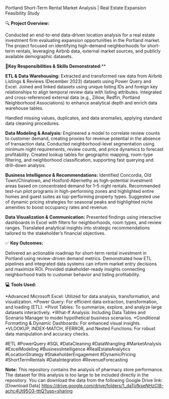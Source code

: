 
Portland Short-Term Rental Market Analysis | Real Estate Expansion Feasibility Study


🔍 **Project Overview:**

Conducted an end-to-end data-driven location analysis for a real estate investment firm evaluating expansion opportunities in the Portland market. The project focused on identifying high-demand neighborhoods for short-term rentals, leveraging Airbnb data, external market sources, and publicly available demographic datasets.

**🧠Key Responsibilities & Skills Demonstrated:****

**ETL & Data Warehousing:**
Extracted and transformed raw data from Airbnb Listings & Reviews (December 2023) datasets using Power Query and Excel.
Joined and linked datasets using unique listing IDs and foreign key relationships to align temporal review data with listing attributes.
Integrated and cross-referenced external data (e.g., Zillow, Redfin, Portland Neighborhood Associations) to enhance analytical depth and enrich data warehouse tables.

Handled missing values, duplicates, and data anomalies, applying standard data cleaning procedures.

**Data Modeling & Analysis:**
Engineered a model to correlate review counts to customer demand, creating proxies for revenue potential in the absence of transaction data.
Conducted neighborhood-level segmentation using minimum night requirements, review counts, and price dynamics to forecast profitability.
Created lookup tables for geographic mapping, room-type filtering, and neighborhood classification, supporting fast querying and drill-down analysis.

**Business Intelligence & Recommendations:**
Identified Concordia, Old Town/Chinatown, and Hosford-Abernethy as high-potential investment areas based on concentrated demand for 1–5 night rentals.
Recommended test-run pilot programs in high-performing zones and highlighted entire homes and guest suites as top-performing property types.
Suggested use of dynamic pricing strategies for seasonal peaks and highlighted niche amenities to boost occupancy rates and revenue.

**Data Visualization & Communication:**
Presented findings using interactive dashboards in Excel with filters for neighborhoods, room types, and review ranges.
Translated analytical insights into strategic recommendations tailored to the stakeholder’s financial objectives.

✅ **Key Outcomes:**

Delivered an actionable roadmap for short-term rental investment in Portland using review-driven demand metrics.
Demonstrated how ETL pipelines and integrated data systems can inform market entry decisions and maximize ROI.
Provided stakeholder-ready insights connecting neighborhood traits to customer behavior and listing profitability.

**💻 Tools Used:** 

*Advanced Microsoft Excel: Utilized for data analysis, transformation, and visualization. 
*Power Query: For efficient data extraction, transformation, and loading (ETL). 
*Pivot Tables: To summarize, explore, and analyze large datasets interactively. 
*What-If Analysis: Including Data Tables and Scenario Manager to model hypothetical business scenarios. 
*Conditional Formatting & Dynamic Dashboards: For enhanced visual insights. *VLOOKUP, INDEX-MATCH, IFERROR, and Nested Functions: For robust data manipulation and accuracy checks.

#ETL #PowerQuery #SQL #DataCleaning #DataWrangling #MarketAnalysis #ExcelModeling #BusinessIntelligence #RealEstateAnalytics #LocationStrategy #StakeholderEngagement #DynamicPricing #ShortTermRentals #DataIntegration #RevenueForecasting

**Note:** This repository contains the analysis of pharmacy store performance. The dataset for this analysis is too large to be included directly in the repository. You can download the data from the following Google Drive link: [Download Data] https://drive.google.com/drive/folders/1_daTofkseNHzCI8-achc4Ut95O3-tttQ?usp=sharing
